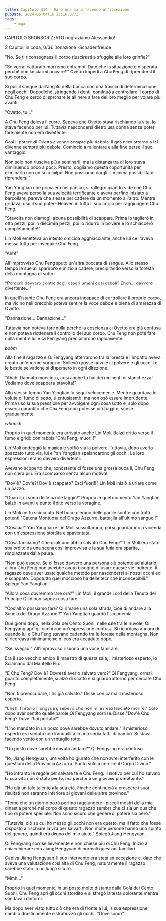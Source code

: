 ```yaml
---
title: Capitolo 314 - Dare una mano facendo un'eccezione
pubDate: 2024-06-04T16:13:16.377Z
tags:
    - mga
---
```

                
CAPITOLO SPONSORIZZATO ringraziamo Alessandro!


3 Capitoli in coda, 0/3€ Donazione
-Schadenfreude


"No. Se ti riconsegnassi il corpo riusciresti a sfuggire alle loro grinfie?"


"Se verrai catturato moriremo entrambi. Dato che la situazione è disperata perché non lasciarmi provare?" Ovetto impedì a Chu Feng di riprendersi il suo corpo.


Si pulì il sangue dall'angolo della bocca con una traccia di determinazione negli occhi. Dopodiché, stringendo i denti, continuò a controllare il corpo di Chu Feng e cercò di spronare le ali nere a fare del loro meglio per volare più avanti.


"Ovetto, tu..."


A Chu Feng doleva il cuore. Sapeva che Ovetto stava rischiando la vita, lo stava facendo per lui. Tuttavia nascondersi dietro una donna senza poter fare niente non era divertente.


Così il potere di Ovetto divenne sempre più debole. Il gas nero attorno a lei divenne sempre più debole. Cominciò a rallentare e alla fine perse il suo vantaggio.


Non solo non riusciva più a seminarli, ma la distanza tra di loro stava diminuendo poco a poco. Presto, cogliamo questa opportunità per eliminarlo con un solo colpo! Non possiamo dargli la minima possibilità di riprendersi."


Yan Yangtian che prima era nel panico, si rallegrò quando vide che Chu Feng aveva perso la sua velocità terrificante e aveva perfino iniziato a barcollare, pareva che stesse per cadere da un momento all'altro. Mentre gridava, usò il suo potere Heaven in tutto il suo corpo per raggiungere Chu Feng.


"Stavolta non diamogli alcuna possibilità di scappare. Prima lo taglierò in otto pezzi, poi in diecimila pezzi, poi lo ridurrò in polvere e lo schiaccerò completamente!"


Lin Moli emetteva un intento omicida agghiacciante, anche lui ce l'aveva messa tutta per inseguire Chu Feng.


"Ahh!"


All'improvviso Chu Feng sputò un'altra boccata di sangue. Allo stesso tempo le sue ali sparirono e iniziò a cadere, precipitando verso la foresta della montagna di sotto.


"Perderò davvero contro degli esseri umani così deboli? Eheh... davvero divertente..."


In quell'istante Chu Feng era ancora incapace di controllare il proprio corpo, ma vicino nell'orecchio poteva sentire la voce debole e piena di amarezza di Ovetto.


"Dannazione... Dannazione..."


Tuttavia non poteva fare nulla perché la coscienza di Ovetto era già confusa e non poteva riottenere il controllo del suo corpo. Chu Feng non poté fare nulla mentre lui e Qi Fengyang precipitarono rapidamente.


*boom*


Alla fine il ragazzo e Qi Fengyang atterrarono tra la foresta e l'impatto aveva creato un'enorme voragine. Sollevò grosse nuvole di polvere e gli uccelli e le bestie selvatiche si dispersero in ogni direzione.


"Ahah! Dannato moccioso, così anche tu hai dei momenti di stanchezza! Vediamo dove scapperai stavolta!"


Allo stesso tempo Yan Yangtian lo seguì velocemente. Mentre guardava le volute di fumo di sotto, si entusiasmò, ma non osò essere imprudente. Prima usò la sua pressione per avvolgere ogni cosa sotto e, solo dopo essersi garantito che Chu Feng non potesse più fuggire, scese gradualmente.


*whoosh*


Proprio in quel momento era arrivato anche Lin Moli. Balzò dritto verso il fumo e gridò con rabbia:"Chu Feng, muori!!"


Lin Moli ondeggiò la manica e soffiò via la polvere. Tuttavia, dopo averlo spazzato tutto via, lui e Yan Yangtian spalancarono gli occhi. Le loro espressioni erano davvero divertenti.


Avevano scoperto che, nonostante ci fosse una grossa buca lì, Chu Feng non c'era più. Era scomparso senza alcun motivo!


"Dov'è? Dov'è?! Dov'è scappato? Esci fuori!!" Lin Moli iniziò a urlare come un pazzo.


"Guardi, ci sono delle parole laggiù!" Proprio in quel momento Yan Yangtian balzò in avanti e puntò il dito verso la voragine.


Lin Moli ne fu scioccato. Nel buco c'erano delle parole scritte con tratti potenti:"Catena Montuosa del Drago Azzurro, battaglia all'ultimo sangue!!"


"Cosaaa!" Yan Yangtian e Lin Moli sussultarono, poi si guardarono a vicenda con un'espressione stordita e spaventata.


"Cosa facciamo? Che qualcuno abbia salvato Chu Feng?" Lin Moli era stato sbalordito da una scena così improvvisa e la sua furia era sparita, rimpiazzata dalla paura.


"Non può essere. Se ci fosse davvero una persona più potente ad aiutarlo, allora Chu Feng non avrebbe avuto bisogno di usare queste vie indirette. Il ragazzo deve aver usato qualche metodo per nascondersi ai nostri occhi ed è scappato. Dopotutto quel moccioso ha delle tecniche inconcepibili." Spiegò Yan Yangtian.


"Allora cosa dovremmo fare ora?" Lin Moli, il grande Lord della Tenuta del Principe Qilin non sapeva cosa fare.


"Cos'altro possiamo fare? Ci rimane una sola strada, cioè di andare alla Scuola del Drago Azzurro!!" Yan Yangtian guardò l'accademia.


Due giorni dopo, nella Gola dei Cento Suoni, nelle sale tra le nuvole, Qi Fengyang aprì gli occhi con un'espressione confusa. Si ricordava ancora di quando lui e Chu Feng stavano cadendo tra le foreste della montagna. Non si ricordava minimamente di cos'era accaduto dopo.


"Sei sveglio!" All'improvviso risuonò una voce familiare.


Era il suo vecchio amico. Il maestro di questa sala, il misterioso esperto, lo Sciamano dal Mantello Blu.


"E Chu Feng? Dov'è? Dovresti averlo salvato vero?" Qi Fengyang, ormai guarito completamente, si alzò di scatto e si guardò attorno per cercare Chu Feng.


"Non ti preoccupare, l'ho già salvato." Disse con calma il misterioso esperto.


"Eheh. Fratello Hengyuan, sapevo che non mi avresti lasciato morire." Solo dopo aver sentito quelle parole Qi Fengyang sorrise. Disse:"Dov'è Chu Feng? Dove l'hai portato?"


"L'ho mandato in un posto dove sarebbe dovuto andare." Il misterioso esperto era seduto con tranquillità in una sedia fatta di bambù. Si stava facendo vento con un ventaglio rotto.


"Un posto dove sarebbe dovuto andare?" Qi Fengyang era confuso.


"Io, Jiang Hengyuan, una volta ho giurato che non avrei interferito con le questioni della Provincia Azzurra. Punto solo a cercare il Corpo Divino."


"Ho infranto le regole per salvare te e Chu Feng. Il motivo per cui ho salvato la sua vita non è stato per te, ma perché è un giovane promettente."


"Ha già un tale talento alla sua età. Finché continuerà a crescere i suoi risultati non saranno inferiore ai giovani delle altre province."


"Temo che un giorno potrà perfino raggiungere i piccoli mostri della mia dinastia perché nel corpo di questo ragazzo sembra che ci sia un qualche tipo di potere speciale. Non sono sicuro che genere di potere sia però."


"Tuttavia, ciò su cui ho messo gli occhi non era questo, ma il fatto che fosse disposto a rischiare la vita per salvarti. Non molte persone hanno uno spirito del genere, quindi era degno del mio aiuto." Spiegò Jiang Hengyuan.


Qi Fengyang sorrise lievemente e non chiese più di Chu Feng. Iniziò a chiacchierare con Jiang Hengyuan di normali questioni familiari.


Capiva Jiang Hengyuan. Il suo intervento era stata un'eccezione e, dato che aveva una valutazione così alta di Chu Feng, naturalmente il ragazzo sarebbe stato in un luogo sicuro.


"Mmh..."


Proprio in quel momento, in un posto molto distante dalla Gola dei Cento Suoni, Chu Feng aprì gli occhi stordito e si sfregò la testa dolorante mentre sondava i dintorni.


Ma dopo aver visto tutto ciò che era di fronte a lui, la sua espressione cambiò drasticamente e strabuzzò gli occhi. "Dove sono?"







